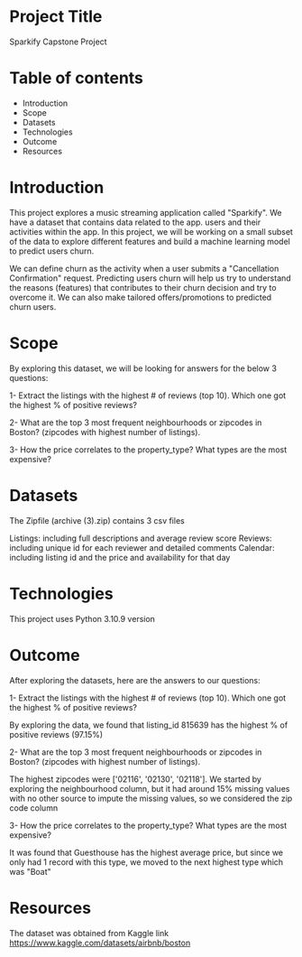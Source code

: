 # Project Title
Sparkify Capstone Project

# Table of contents
* Introduction
* Scope
* Datasets
* Technologies
* Outcome
* Resources

# Introduction
This project explores a music streaming application called "Sparkify". We have a dataset that contains data related to the app. users and their activities within the app. In this project, we will be working on a small subset of the data to explore different features and build a machine learning model to predict users churn.

We can define churn as the activity when a user submits a "Cancellation Confirmation" request. Predicting users churn will help us try to understand the reasons (features) that contributes to their churn decision and try to overcome it. We can also make tailored offers/promotions to predicted churn users.

# Scope
By exploring this dataset, we will be looking for answers for the below 3 questions:

1- Extract the listings with the highest # of reviews (top 10). Which one got the highest % of positive reviews?

2- What are the top 3 most frequent neighbourhoods or zipcodes in Boston? (zipcodes with highest number of listings).

3- How the price correlates to the property_type? What types are the most expensive?

# Datasets
The Zipfile (archive (3).zip) contains 3 csv files

Listings: including full descriptions and average review score
Reviews: including unique id for each reviewer and detailed comments
Calendar: including listing id and the price and availability for that day

# Technologies
This project uses Python 3.10.9 version

# Outcome
After exploring the datasets, here are the answers to our questions:

1- Extract the listings with the highest # of reviews (top 10). Which one got the highest % of positive reviews?

By exploring the data, we found that listing_id 815639 has the highest % of positive reviews (97.15%)

2- What are the top 3 most frequent neighbourhoods or zipcodes in Boston? (zipcodes with highest number of listings).

The highest zipcodes were ['02116', '02130', '02118']. We started by exploring the neighbourhood column, but it had around 15% missing values with no other source to impute the missing values, so we considered the zip code column

3- How the price correlates to the property_type? What types are the most expensive?

It was found that Guesthouse has the highest average price, but since we only had 1 record with this type, we moved to the next highest type which was "Boat"

# Resources
The dataset was obtained from Kaggle link https://www.kaggle.com/datasets/airbnb/boston
